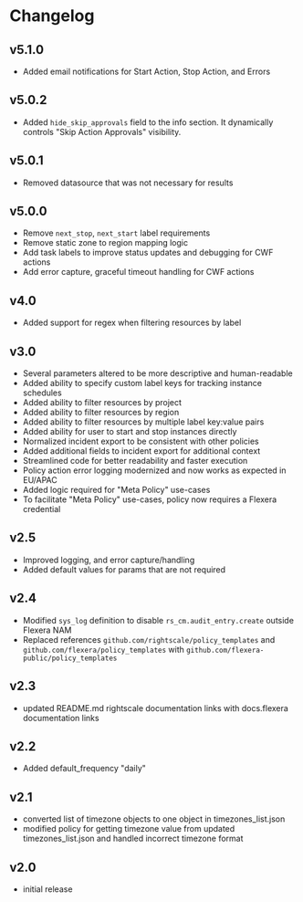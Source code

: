 # Changelog

## v5.1.0

- Added email notifications for Start Action, Stop Action, and Errors

## v5.0.2

- Added `hide_skip_approvals` field to the info section. It dynamically controls "Skip Action Approvals" visibility.

## v5.0.1

- Removed datasource that was not necessary for results

## v5.0.0

- Remove `next_stop`, `next_start` label requirements
- Remove static zone to region mapping logic
- Add task labels to improve status updates and debugging for CWF actions
- Add error capture, graceful timeout handling for CWF actions

## v4.0

- Added support for regex when filtering resources by label

## v3.0

- Several parameters altered to be more descriptive and human-readable
- Added ability to specify custom label keys for tracking instance schedules
- Added ability to filter resources by project
- Added ability to filter resources by region
- Added ability to filter resources by multiple label key:value pairs
- Added ability for user to start and stop instances directly
- Normalized incident export to be consistent with other policies
- Added additional fields to incident export for additional context
- Streamlined code for better readability and faster execution
- Policy action error logging modernized and now works as expected in EU/APAC
- Added logic required for "Meta Policy" use-cases
- To facilitate "Meta Policy" use-cases, policy now requires a Flexera credential

## v2.5

- Improved logging, and error capture/handling
- Added default values for params that are not required

## v2.4

- Modified `sys_log` definition to disable `rs_cm.audit_entry.create` outside Flexera NAM
- Replaced references `github.com/rightscale/policy_templates` and `github.com/flexera/policy_templates` with `github.com/flexera-public/policy_templates`

## v2.3

- updated README.md rightscale documentation links with docs.flexera documentation links

## v2.2

- Added default_frequency "daily"

## v2.1

- converted list of timezone objects to one object in timezones_list.json
- modified policy for getting timezone value from updated timezones_list.json and handled incorrect timezone format

## v2.0

- initial release
